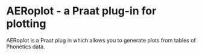 # AERoplot - a Praat plug-in for plotting 

AERoplot is a Praat plug in which allows you to generate plots from tables of Phonetics data.
